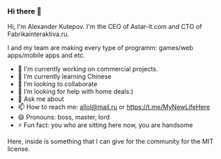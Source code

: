 ### Hi there 👋
Hi, I'm Alexander Kutepov. I'm the CEO of Astar-it.com and CTO of Fabrikainteraktiva.ru.

I and my team are making every type of programm: games/web apps/mobile apps and etc.

- 🔭 I'm currently working on commercial projects. 
- 🌱 I’m currently learning Chinese 
- 👯 I’m looking to collaborate
- 🤔 I’m looking for help with home deals:)
- 💬 Ask me about 
- 📫 How to reach me: allol@mail.ru or https://t.me/MyNewLifeHere
- 😄 Pronouns: boss, master, lord
- ⚡ Fun fact: you who are sitting here now, you are handsome

 Here, inside is something that I can give for the community for the MIT license.

<!--
**AlexKutepov/AlexKutepov** is a ✨ _special_ ✨ repository because its `README.md` (this file) appears on your GitHub profile.

Here are some ideas to get you started:


-->
